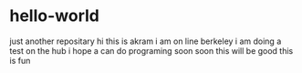 # hello-world
just another repositary
hi this is akram i am on line berkeley
i am doing a test on the hub
i hope a can do programing soon
soon this will be good
this is fun
